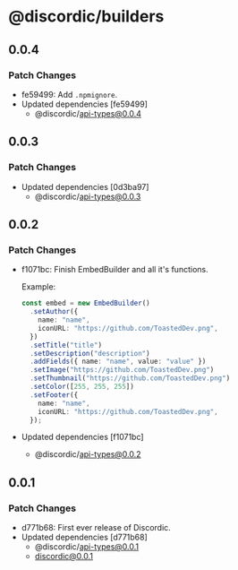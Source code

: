 # @discordic/builders

## 0.0.4

### Patch Changes

- fe59499: Add `.npmignore`.
- Updated dependencies [fe59499]
  - @discordic/api-types@0.0.4

## 0.0.3

### Patch Changes

- Updated dependencies [0d3ba97]
  - @discordic/api-types@0.0.3

## 0.0.2

### Patch Changes

- f1071bc: Finish EmbedBuilder and all it's functions.

  Example:

  ```ts
  const embed = new EmbedBuilder()
    .setAuthor({
      name: "name",
      iconURL: "https://github.com/ToastedDev.png",
    })
    .setTitle("title")
    .setDescription("description")
    .addFields({ name: "name", value: "value" })
    .setImage("https://github.com/ToastedDev.png")
    .setThumbnail("https://github.com/ToastedDev.png")
    .setColor([255, 255, 255])
    .setFooter({
      name: "name",
      iconURL: "https://github.com/ToastedDev.png",
    });
  ```

- Updated dependencies [f1071bc]
  - @discordic/api-types@0.0.2

## 0.0.1

### Patch Changes

- d771b68: First ever release of Discordic.
- Updated dependencies [d771b68]
  - @discordic/api-types@0.0.1
  - discordic@0.0.1
